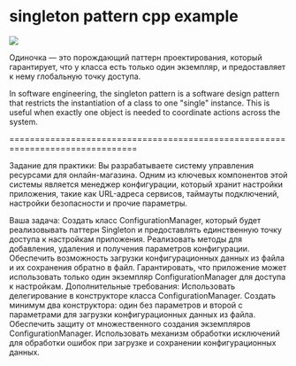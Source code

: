 # singleton pattern cpp example
![](https://refactoring.guru/images/patterns/content/singleton/singleton.png?id=108a0b9b5ea5c4426e0a)

Одиночка — это порождающий паттерн проектирования, который гарантирует, что у класса есть только один экземпляр, и предоставляет к нему глобальную точку доступа.

In software engineering, the singleton pattern is a software design pattern that restricts the instantiation of a class to one "single" instance. This is useful when exactly one object is needed to coordinate actions across the system.

===============================================================================

Задание для практики:
Вы разрабатываете систему управления ресурсами для онлайн-магазина. Одним из ключевых компонентов этой системы является менеджер конфигурации, который хранит настройки приложения, такие как URL-адреса сервисов, таймауты подключений, настройки безопасности и прочие параметры.

Ваша задача:
Создать класс ConfigurationManager, который будет реализовывать паттерн Singleton и предоставлять единственную точку доступа к настройкам приложения.
Реализовать методы для добавления, удаления и получения параметров конфигурации.
Обеспечить возможность загрузки конфигурационных данных из файла и их сохранения обратно в файл.
Гарантировать, что приложение может использовать только один экземпляр ConfigurationManager для доступа к настройкам.
Дополнительные требования:
Использовать делегирование в конструкторе класса ConfigurationManager.
Создать минимум два конструктора: один без параметров и второй с параметрами для загрузки конфигурационных данных из файла.
Обеспечить защиту от множественного создания экземпляров ConfigurationManager.
Использовать механизм обработки исключений для обработки ошибок при загрузке и сохранении конфигурационных данных.

